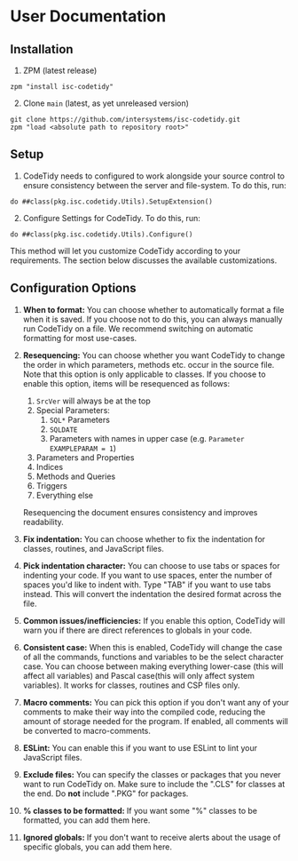 # User Documentation

## Installation

1. ZPM (latest release)

```
zpm "install isc-codetidy"
```

2. Clone `main` (latest, as yet unreleased version)

```
git clone https://github.com/intersystems/isc-codetidy.git
zpm "load <absolute path to repository root>"
```

## Setup

1. CodeTidy needs to configured to work alongside your source control to ensure consistency between the server and file-system. To do this, run:

```
do ##class(pkg.isc.codetidy.Utils).SetupExtension()
```

2. Configure Settings for CodeTidy. To do this, run:

```
do ##class(pkg.isc.codetidy.Utils).Configure()
```

This method will let you customize CodeTidy according to your requirements. The section below discusses the available customizations.

## Configuration Options

1.  **When to format:** You can choose whether to automatically format a file when it is saved. If you choose not to do this, you can always manually run CodeTidy on a file. We recommend switching on automatic formatting for most use-cases.
2.  **Resequencing:** You can choose whether you want CodeTidy to change the order in which parameters, methods etc. occur in the source file. Note that this option is only applicable to classes. If you choose to enable this option, items will be resequenced as follows:

    1. `SrcVer` will always be at the top
    2. Special Parameters:
       1. `SQL*` Parameters
       2. `SQLDATE`
       3. Parameters with names in upper case (e.g. `Parameter EXAMPLEPARAM = 1`)
    3. Parameters and Properties
    4. Indices
    5. Methods and Queries
    6. Triggers
    7. Everything else

    Resequencing the document ensures consistency and improves readability.

3.  **Fix indentation:** You can choose whether to fix the indentation for classes, routines, and JavaScript files.
4.  **Pick indentation character:** You can choose to use tabs or spaces for indenting your code. If you want to use spaces, enter the number of spaces you'd like to indent with. Type "TAB" if you want to use tabs instead. This will convert the indentation the desired format across the file.
5.  **Common issues/inefficiencies:** If you enable this option, CodeTidy will warn you if there are direct references to globals in your code.
6.  **Consistent case:** When this is enabled, CodeTidy will change the case of all the commands, functions and variables to be the select character case. You can choose between making everything lower-case (this will affect all variables) and Pascal case(this will only affect system variables). It works for classes, routines and CSP files only.
7.  **Macro comments:** You can pick this option if you don't want any of your comments to make their way into the compiled code, reducing the amount of storage needed for the program. If enabled, all comments will be converted to macro-comments.
8.  **ESLint:** You can enable this if you want to use ESLint to lint your JavaScript files.
9.  **Exclude files:** You can specify the classes or packages that you never want to run CodeTidy on. Make sure to include the ".CLS" for classes at the end. Do **not** include ".PKG" for packages.
10. **% classes to be formatted:** If you want some "%" classes to be formatted, you can add them here.
11. **Ignored globals:** If you don't want to receive alerts about the usage of specific globals, you can add them here.
